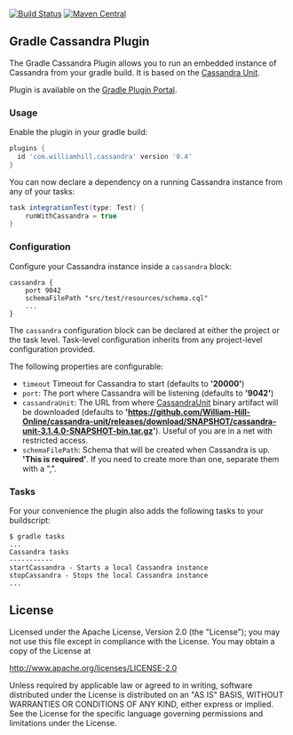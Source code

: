 [![Build Status](https://travis-ci.com/William-Hill-Online/cassandra-gradle-plugin.svg?branch=master)](https://travis-ci.com/William-Hill-Online/cassandra-gradle-plugin)
[![Maven Central](https://maven-badges.herokuapp.com/maven-central/com.github.william-hill-online/cassandra-gradle-plugin/badge.svg?style=flat)](https://maven-badges.herokuapp.com/maven-central/com.github.william-hill-online/cassandra-gradle-plugin)
## Gradle Cassandra Plugin ##

The Gradle Cassandra Plugin allows you to run an embedded instance of Cassandra from your gradle build. It is based on the [Cassandra Unit](https://github.com/jsevellec/cassandra-unit).

Plugin is available on the [Gradle Plugin Portal](https://plugins.gradle.org/plugin/com.williamhill.cassandra).

### Usage ###

Enable the plugin in your gradle build:

```groovy
plugins {
  id 'com.williamhill.cassandra' version '0.4'
}
```

You can now declare a dependency on a running Cassandra instance from any of your tasks:

```groovy
task integrationTest(type: Test) {
    runWithCassandra = true
}

```

### Configuration ###

Configure your Cassandra instance inside a ```cassandra``` block:

```
cassandra {
    port 9042
    schemaFilePath "src/test/resources/schema.cql"
    ...
}
```

The `cassandra` configuration block can be declared at either the project or the task level. Task-level configuration inherits from any project-level configuration provided.

The following properties are configurable:

* ```timeout``` Timeout for Cassandra to start (defaults to **'20000'**)
* ```port```: The port where Cassandra will be listening (defaults to **'9042'**)
* ```cassandraUnit```: The URL from where [CassandraUnit](https://github.com/jsevellec/cassandra-unit) binary artifact will be downloaded (defaults to **'https://github.com/William-Hill-Online/cassandra-unit/releases/download/SNAPSHOT/cassandra-unit-3.1.4.0-SNAPSHOT-bin.tar.gz'**). Useful of you are in a net with restricted access.
* ```schemaFilePath```: Schema that will be created when Cassandra is up. **'This is required'**. If you need to create more than one, separate them with a ",".

### Tasks ###

For your convenience the plugin also adds the following tasks to your buildscript:

```
$ gradle tasks
...
Cassandra tasks
-----------
startCassandra - Starts a local Cassandra instance
stopCassandra - Stops the local Cassandra instance
...
```

## License

Licensed under the Apache License, Version 2.0 (the "License");
you may not use this file except in compliance with the License.
You may obtain a copy of the License at

http://www.apache.org/licenses/LICENSE-2.0

Unless required by applicable law or agreed to in writing, software
distributed under the License is distributed on an "AS IS" BASIS,
WITHOUT WARRANTIES OR CONDITIONS OF ANY KIND, either express or implied.
See the License for the specific language governing permissions and
limitations under the License.
